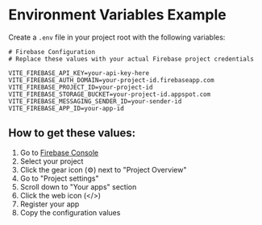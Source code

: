 # Environment Variables Example

Create a `.env` file in your project root with the following variables:

```env
# Firebase Configuration
# Replace these values with your actual Firebase project credentials

VITE_FIREBASE_API_KEY=your-api-key-here
VITE_FIREBASE_AUTH_DOMAIN=your-project-id.firebaseapp.com
VITE_FIREBASE_PROJECT_ID=your-project-id
VITE_FIREBASE_STORAGE_BUCKET=your-project-id.appspot.com
VITE_FIREBASE_MESSAGING_SENDER_ID=your-sender-id
VITE_FIREBASE_APP_ID=your-app-id
```

## How to get these values:

1. Go to [Firebase Console](https://console.firebase.google.com/)
2. Select your project
3. Click the gear icon (⚙️) next to "Project Overview"
4. Go to "Project settings"
5. Scroll down to "Your apps" section
6. Click the web icon (</>)
7. Register your app
8. Copy the configuration values 
